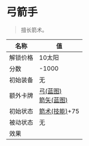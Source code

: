 # 弓箭手  
> 擅长箭术。  
  
名称  |  值  
----  |  ----  
解锁价格  |  10太阳  
分数  |  -1000  
初始装备  |  无  
额外卡牌  |  [弓(蓝图)](Bp_Bow.md)<br>[箭矢(蓝图)](Bp_Arrow.md)  
初始状态  |  [箭术(技能)](Skill_Archery.md)+75  
被动状态  |  无  
效果  |    
